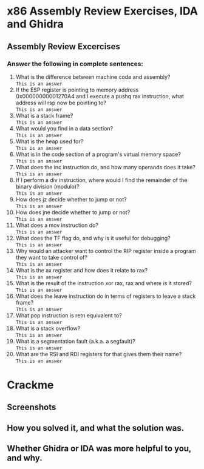 # x86 Assembly Review Exercises, IDA and Ghidra

## Assembly Review Excercises
### Answer the following in complete sentences:

1. What is the difference between machine code and assembly?   
    `This is an answer`
2. If the ESP register is pointing to memory address 0x00000000001270A4 and I execute a pushq rax instruction, what address will rsp now be pointing to?   
    `This is an answer`
3. What is a stack frame?   
    `This is an answer`
4. What would you find in a data section?   
    `This is an answer`
5. What is the heap used for?   
    `This is an answer`
6. What is in the code section of a program's virtual memory space?   
    `This is an answer`
7. What does the inc instruction do, and how many operands does it take?   
    `This is an answer`
8. If I perform a div instruction, where would I find the remainder of the binary division (modulo)?   
    `This is an answer`
9. How does jz decide whether to jump or not?   
    `This is an answer`
10. How does jne decide whether to jump or not?   
    `This is an answer`
11. What does a mov instruction do?   
    `This is an answer`
12. What does the TF flag do, and why is it useful for debugging?   
    `This is an answer`
13. Why would an attacker want to control the RIP register inside a program they want to take control of?   
    `This is an answer`
14. What is the ax register and how does it relate to rax?   
    `This is an answer`
15. What is the result of the instruction xor rax, rax and where is it stored?   
    `This is an answer`
16. What does the leave instruction do in terms of registers to leave a stack frame?   
    `This is an answer`
17. What pop instruction is retn equivalent to?   
    `This is an answer`
18. What is a stack overflow?   
    `This is an answer`
19. What is a segmentation fault (a.k.a. a segfault)?   
    `This is an answer`
20. What are the RSI and RDI registers for that gives them their name?   
    `This is an answer`
    
# Crackme

## Screenshots

## How you solved it, and what the solution was.

## Whether Ghidra or IDA was more helpful to you, and why.

  
